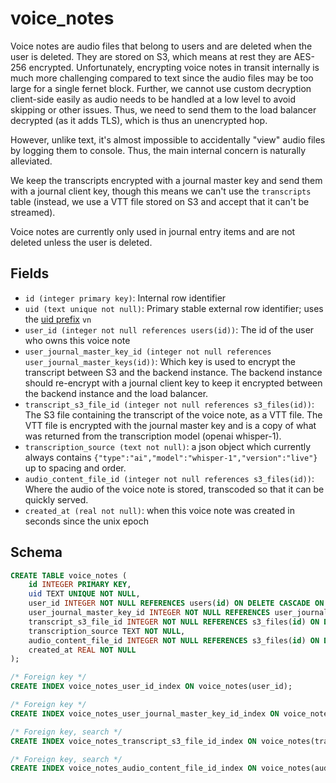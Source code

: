 # voice_notes

Voice notes are audio files that belong to users and are deleted when the user
is deleted. They are stored on S3, which means at rest they are AES-256
encrypted. Unfortunately, encrypting voice notes in transit internally is much
more challenging compared to text since the audio files may be too large for a
single fernet block. Further, we cannot use custom decryption client-side easily
as audio needs to be handled at a low level to avoid skipping or other issues.
Thus, we need to send them to the load balancer decrypted (as it adds TLS),
which is thus an unencrypted hop.

However, unlike text, it's almost impossible to accidentally "view" audio files
by logging them to console. Thus, the main internal concern is naturally alleviated.

We keep the transcripts encrypted with a journal master key and send them with a
journal client key, though this means we can't use the `transcripts` table (instead,
we use a VTT file stored on S3 and accept that it can't be streamed).

Voice notes are currently only used in journal entry items and are not deleted unless
the user is deleted.

## Fields

- `id (integer primary key)`: Internal row identifier
- `uid (text unique not null)`: Primary stable external row identifier; uses the
  [uid prefix](../uid_prefixes.md) `vn`
- `user_id (integer not null references users(id))`: The id of the user who owns
  this voice note
- `user_journal_master_key_id (integer not null references user_journal_master_keys(id))`:
  Which key is used to encrypt the transcript between S3 and the backend instance.
  The backend instance should re-encrypt with a journal client key to keep it encrypted
  between the backend instance and the load balancer.
- `transcript_s3_file_id (integer not null references s3_files(id))`: The S3 file
  containing the transcript of the voice note, as a VTT file. The VTT file is
  encrypted with the journal master key and is a copy of what was returned from
  the transcription model (openai whisper-1).
- `transcription_source (text not null)`: a json object which currently always
  contains `{"type":"ai","model":"whisper-1","version":"live"}` up to spacing and
  order.
- `audio_content_file_id (integer not null references s3_files(id))`: Where the
  audio of the voice note is stored, transcoded so that it can be quickly served.
- `created_at (real not null)`: when this voice note was created in seconds since
  the unix epoch

## Schema

```sql
CREATE TABLE voice_notes (
    id INTEGER PRIMARY KEY,
    uid TEXT UNIQUE NOT NULL,
    user_id INTEGER NOT NULL REFERENCES users(id) ON DELETE CASCADE ON UPDATE RESTRICT,
    user_journal_master_key_id INTEGER NOT NULL REFERENCES user_journal_master_keys(id) ON DELETE RESTRICT ON UPDATE CASCADE,
    transcript_s3_file_id INTEGER NOT NULL REFERENCES s3_files(id) ON DELETE RESTRICT ON UPDATE CASCADE,
    transcription_source TEXT NOT NULL,
    audio_content_file_id INTEGER NOT NULL REFERENCES s3_files(id) ON DELETE RESTRICT ON UPDATE CASCADE,
    created_at REAL NOT NULL
);

/* Foreign key */
CREATE INDEX voice_notes_user_id_index ON voice_notes(user_id);

/* Foreign key */
CREATE INDEX voice_notes_user_journal_master_key_id_index ON voice_notes(user_journal_master_key_id);

/* Foreign key, search */
CREATE INDEX voice_notes_transcript_s3_file_id_index ON voice_notes(transcript_s3_file_id);

/* Foreign key, search */
CREATE INDEX voice_notes_audio_content_file_id_index ON voice_notes(audio_content_file_id);
```

